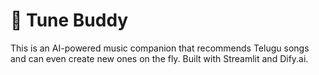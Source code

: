 # 🎵 Tune Buddy

This is an AI-powered music companion that recommends Telugu songs and can even create new ones on the fly. Built with Streamlit and Dify.ai.
